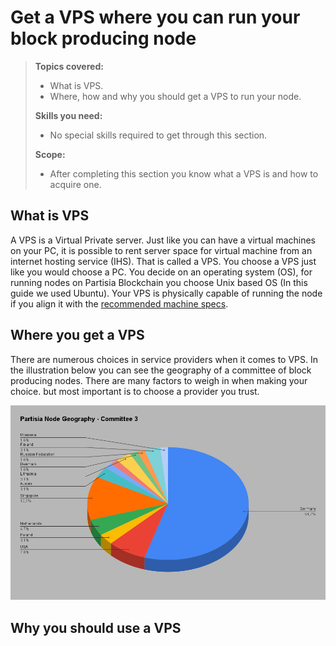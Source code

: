 # Get a VPS where you can run your block producing node

>**Topics covered:**
>
> - What is VPS. 
> - Where, how and why you should get a VPS to run your node.
>
>**Skills you need:**
>
> - No special skills required to get through this section.
>
>**Scope:**
>
> - After completing this section you know what a VPS is and how to acquire one.

## What is VPS

A VPS is a Virtual Private server. Just like you can have a virtual machines on your PC, it is possible to rent server space for virtual machine from an internet hosting service (IHS). That is called a VPS. You choose a VPS just like you would choose a PC. You decide on an operating system (OS), for running nodes on Partisia Blockchain you choose Unix based OS (In this guide we used Ubuntu).
Your VPS is physically capable of running the node if you align it with the [recommended machine specs](operator-1-specs.md).

## Where you get a VPS

There are numerous choices in service providers when it comes to VPS. In the illustration below you can see the geography of a committee of block producing nodes. There are many factors to weigh in when making your choice. but most important is to choose a provider you trust.

![Node_geography](Node_Geography%20_Committee%203.png)

## Why you should use a VPS
